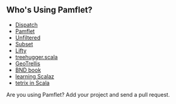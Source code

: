 Who's Using Pamflet?
--------------------

* [Dispatch](http://dispatch.databinder.net/)
* [Pamflet](http://pamflet.databinder.net/)
* [Unfiltered](http://unfiltered.databinder.net/)
* [Subset](http://osinka.github.com/subset/Subset.html)
* [Lifty](http://lifty.github.com/Lifty.html)
* [treehugger.scala](http://eed3si9n.com/treehugger/)
* [GeoTrellis](http://azavea.github.com/geotrellis/getting_started/GeoTrellis.html)
* [BND book](http://bnd-book.duck-asteroid.cloudbees.net/BND.html)
* [learning Scalaz](http://eed3si9n.com/learning-scalaz/)
* [tetrix in Scala](http://eed3si9n.com/tetrix-in-scala/)

Are you using Pamflet? Add your project and send a pull request.
